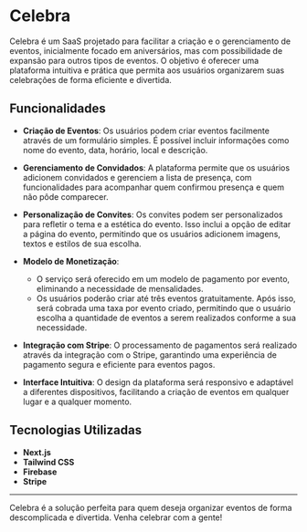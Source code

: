 # Celebra

Celebra é um SaaS projetado para facilitar a criação e o gerenciamento de eventos, inicialmente focado em aniversários, mas com possibilidade de expansão para outros tipos de eventos. O objetivo é oferecer uma plataforma intuitiva e prática que permita aos usuários organizarem suas celebrações de forma eficiente e divertida.

## Funcionalidades

- **Criação de Eventos**: Os usuários podem criar eventos facilmente através de um formulário simples. É possível incluir informações como nome do evento, data, horário, local e descrição.

- **Gerenciamento de Convidados**: A plataforma permite que os usuários adicionem convidados e gerenciem a lista de presença, com funcionalidades para acompanhar quem confirmou presença e quem não pôde comparecer.

- **Personalização de Convites**: Os convites podem ser personalizados para refletir o tema e a estética do evento. Isso inclui a opção de editar a página do evento, permitindo que os usuários adicionem imagens, textos e estilos de sua escolha.

- **Modelo de Monetização**:

  - O serviço será oferecido em um modelo de pagamento por evento, eliminando a necessidade de mensalidades.
  - Os usuários poderão criar até três eventos gratuitamente. Após isso, será cobrada uma taxa por evento criado, permitindo que o usuário escolha a quantidade de eventos a serem realizados conforme a sua necessidade.

- **Integração com Stripe**: O processamento de pagamentos será realizado através da integração com o Stripe, garantindo uma experiência de pagamento segura e eficiente para eventos pagos.

- **Interface Intuitiva**: O design da plataforma será responsivo e adaptável a diferentes dispositivos, facilitando a criação de eventos em qualquer lugar e a qualquer momento.

## Tecnologias Utilizadas

- **Next.js**
- **Tailwind CSS**
- **Firebase**
- **Stripe**

---

Celebra é a solução perfeita para quem deseja organizar eventos de forma descomplicada e divertida. Venha celebrar com a gente!
